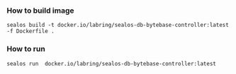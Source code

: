 ### How to build image

```shell
sealos build -t docker.io/labring/sealos-db-bytebase-controller:latest -f Dockerfile .
```

### How to run

```shell
sealos run  docker.io/labring/sealos-db-bytebase-controller:latest
```
